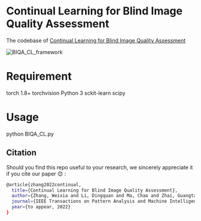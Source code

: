 # Continual Learning for Blind Image Quality Assessment
The codebase of  [Continual Learning for Blind Image Quality Assessment](https://arxiv.org/abs/2102.09717)

![BIQA_CL_framework](https://user-images.githubusercontent.com/14050646/170612919-af5704c8-c1ec-45c2-89fd-6d71420ca786.png)

# Requirement
torch 1.8+
torchvision
Python 3
sckit-learn
scipy


# Usage
python BIQA_CL.py

## Citation

Should you find this repo useful to your research, we sincerely appreciate it if you cite our paper :blush: :
```bash
@article{zhang2022continual,
  title={Continual Learning for Blind Image Quality Assessment},
  author={Zhang, Weixia and Li, Dingquan and Ma, Chao and Zhai, Guangtao and Yang, Xiaokang and Ma, Kede},
  journal={IEEE Transactions on Pattern Analysis and Machine Intelligence},
  year={to appear, 2022}
}
```

